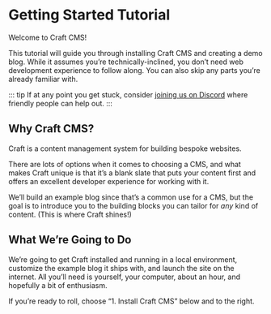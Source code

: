 # Getting Started Tutorial

Welcome to Craft CMS!

This tutorial will guide you through installing Craft CMS and creating a demo blog. While it assumes you’re technically-inclined, you don’t need web development experience to follow along. You can also skip any parts you’re already familiar with.

::: tip
If at any point you get stuck, consider [joining us on Discord](https://craftcms.com/discord) where friendly people can help out.
:::

## Why Craft CMS?

Craft is a content management system for building bespoke websites. 

There are lots of options when it comes to choosing a CMS, and what makes Craft unique is that it’s a blank slate that puts your content first and offers an excellent developer experience for working with it.

We’ll build an example blog since that’s a common use for a CMS, but the goal is to introduce you to the building blocks you can tailor for *any* kind of content. (This is where Craft shines!)

## What We’re Going to Do

We’re going to get Craft installed and running in a local environment, customize the example blog it ships with, and launch the site on the internet. All you’ll need is yourself, your computer, about an hour, and hopefully a bit of enthusiasm.

If you’re ready to roll, choose “1. Install Craft CMS” below and to the right.